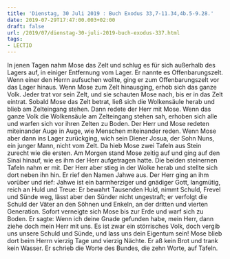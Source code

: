 ```yaml
---
title: 'Dienstag, 30 Juli 2019 : Buch Exodus 33,7-11.34,4b.5-9.28.'
date: 2019-07-29T17:47:00.003+02:00
draft: false
url: /2019/07/dienstag-30-juli-2019-buch-exodus-337.html
tags: 
- LECTIO
---
```


In jenen Tagen nahm Mose das Zelt und schlug es für sich außerhalb des Lagers auf, in einiger Entfernung vom Lager. Er nannte es Offenbarungszelt. Wenn einer den Herrn aufsuchen wollte, ging er zum Offenbarungszelt vor das Lager hinaus. Wenn Mose zum Zelt hinausging, erhob sich das ganze Volk. Jeder trat vor sein Zelt, und sie schauten Mose nach, bis er in das Zelt eintrat. Sobald Mose das Zelt betrat, ließ sich die Wolkensäule herab und blieb am Zelteingang stehen. Dann redete der Herr mit Mose. Wenn das ganze Volk die Wolkensäule am Zelteingang stehen sah, erhoben sich alle und warfen sich vor ihren Zelten zu Boden. Der Herr und Mose redeten miteinander Auge in Auge, wie Menschen miteinander reden. Wenn Mose aber dann ins Lager zurückging, wich sein Diener Josua, der Sohn Nuns, ein junger Mann, nicht vom Zelt. Da hieb Mose zwei Tafeln aus Stein zurecht wie die ersten. Am Morgen stand Mose zeitig auf und ging auf den Sinai hinauf, wie es ihm der Herr aufgetragen hatte. Die beiden steinernen Tafeln nahm er mit. Der Herr aber stieg in der Wolke herab und stellte sich dort neben ihn hin. Er rief den Namen Jahwe aus. Der Herr ging an ihm vorüber und rief: Jahwe ist ein barmherziger und gnädiger Gott, langmütig, reich an Huld und Treue: Er bewahrt Tausenden Huld, nimmt Schuld, Frevel und Sünde weg, lässt aber den Sünder nicht ungestraft; er verfolgt die Schuld der Väter an den Söhnen und Enkeln, an der dritten und vierten Generation. Sofort verneigte sich Mose bis zur Erde und warf sich zu Boden. Er sagte: Wenn ich deine Gnade gefunden habe, mein Herr, dann ziehe doch mein Herr mit uns. Es ist zwar ein störrisches Volk, doch vergib uns unsere Schuld und Sünde, und lass uns dein Eigentum sein! Mose blieb dort beim Herrn vierzig Tage und vierzig Nächte. Er aß kein Brot und trank kein Wasser. Er schrieb die Worte des Bundes, die zehn Worte, auf Tafeln.